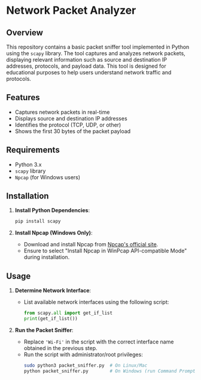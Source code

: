 # Network Packet Analyzer

## Overview

This repository contains a basic packet sniffer tool implemented in Python using the `scapy` library. The tool captures and analyzes network packets, displaying relevant information such as source and destination IP addresses, protocols, and payload data. This tool is designed for educational purposes to help users understand network traffic and protocols.

## Features

- Captures network packets in real-time
- Displays source and destination IP addresses
- Identifies the protocol (TCP, UDP, or other)
- Shows the first 30 bytes of the packet payload

## Requirements

- Python 3.x
- `scapy` library
- `Npcap` (for Windows users)

## Installation

1. **Install Python Dependencies**:
    ```bash
    pip install scapy
    ```

2. **Install Npcap (Windows Only)**:
    - Download and install Npcap from [Npcap's official site](https://nmap.org/npcap/).
    - Ensure to select "Install Npcap in WinPcap API-compatible Mode" during installation.

## Usage

1. **Determine Network Interface**:
    - List available network interfaces using the following script:
        ```python
        from scapy.all import get_if_list
        print(get_if_list())
        ```

2. **Run the Packet Sniffer**:
    - Replace `'Wi-Fi'` in the script with the correct interface name obtained in the previous step.
    - Run the script with administrator/root privileges:
        ```bash
        sudo python3 packet_sniffer.py  # On Linux/Mac
        python packet_sniffer.py        # On Windows (run Command Prompt as Administrator)
        ```
